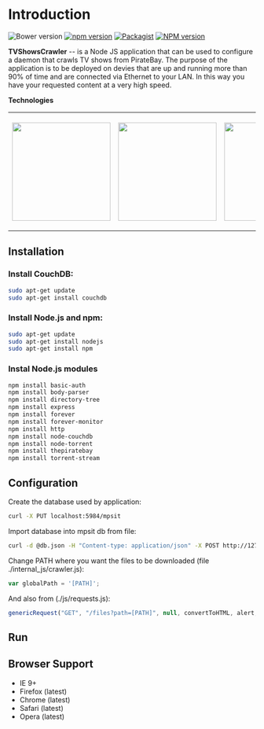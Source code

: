 Introduction
============

![Bower version](https://img.shields.io/bower/v/adminlte.svg)
[![npm version](https://img.shields.io/npm/v/admin-lte.svg)](https://www.npmjs.com/package/admin-lte)
[![Packagist](https://img.shields.io/packagist/v/almasaeed2010/adminlte.svg)](https://packagist.org/packages/almasaeed2010/adminlte)
[![NPM version](https://badge.fury.io/js/thepiratebay.svg)](http://badge.fury.io/js/thepiratebay)

**TVShowsCrawler** -- is a Node JS application that can be used to configure a daemon that crawls TV shows from PirateBay. The purpose of the application is to be deployed on devies that are up and running more than 90% of time and are connected via Ethernet to your LAN. In this way you have your requested content at a very high speed. 

**Technologies**

<table border="0">
   <tr>
      <th>
         <p align="right">
            <img src="https://dab1nmslvvntp.cloudfront.net/wp-content/uploads/2015/07/1436439824nodejs-logo.png" width="200px"/>
         </p>
      </th>
      <th>
         <p align="right">
            <img src="https://dab1nmslvvntp.cloudfront.net/wp-content/uploads/2016/08/1470860091couch.png" width="200px"/>
         </p>
      </th>
      <th>
         <p align="left">
            <img src="https://upload.wikimedia.org/wikipedia/commons/1/16/The_Pirate_Bay_logo.svg" width="200px"/>
         </p>
      </th>
   </tr>
</table>


## Installation

### Install CouchDB:

```bash
sudo apt-get update
sudo apt-get install couchdb
```

### Install Node.js and npm:

```bash
sudo apt-get update
sudo apt-get install nodejs
sudo apt-get install npm
```

### Instal Node.js modules
```bash
npm install basic-auth
npm install body-parser
npm install directory-tree
npm install express
npm install forever
npm install forever-monitor
npm install http
npm install node-couchdb
npm install node-torrent
npm install thepiratebay
npm install torrent-stream
```

## Configuration

Create the database used by application:
```bash
curl -X PUT localhost:5984/mpsit
```

Import database into mpsit db from file:
```bash
curl -d @db.json -H "Content-type: application/json" -X POST http://127.0.0.1:5984/mpsit/_bulk_docs
```

Change PATH where you want the files to be downloaded (file ./internal_js/crawler.js):

```javascript
var globalPath = '[PATH]';
```

And also from (./js/requests.js):
```javascript
genericRequest("GET", "/files?path=[PATH]", null, convertToHTML, alert, null)
```

## Run

## Browser Support
- IE 9+
- Firefox (latest)
- Chrome (latest)
- Safari (latest)
- Opera (latest)